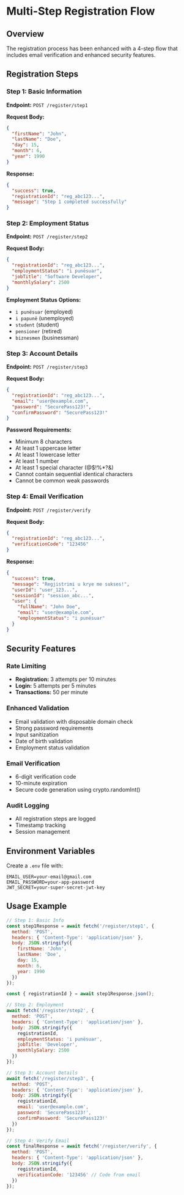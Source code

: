 # Multi-Step Registration Flow

## Overview
The registration process has been enhanced with a 4-step flow that includes email verification and enhanced security features.

## Registration Steps

### Step 1: Basic Information
**Endpoint:** `POST /register/step1`

**Request Body:**
```json
{
  "firstName": "John",
  "lastName": "Doe", 
  "day": 15,
  "month": 6,
  "year": 1990
}
```

**Response:**
```json
{
  "success": true,
  "registrationId": "reg_abc123...",
  "message": "Step 1 completed successfully"
}
```

### Step 2: Employment Status
**Endpoint:** `POST /register/step2`

**Request Body:**
```json
{
  "registrationId": "reg_abc123...",
  "employmentStatus": "i punësuar",
  "jobTitle": "Software Developer",
  "monthlySalary": 2500
}
```

**Employment Status Options:**
- `i punësuar` (employed)
- `i papunë` (unemployed)
- `student` (student)
- `pensioner` (retired)
- `biznesmen` (businessman)

### Step 3: Account Details
**Endpoint:** `POST /register/step3`

**Request Body:**
```json
{
  "registrationId": "reg_abc123...",
  "email": "user@example.com",
  "password": "SecurePass123!",
  "confirmPassword": "SecurePass123!"
}
```

**Password Requirements:**
- Minimum 8 characters
- At least 1 uppercase letter
- At least 1 lowercase letter
- At least 1 number
- At least 1 special character (@$!%*?&)
- Cannot contain sequential identical characters
- Cannot be common weak passwords

### Step 4: Email Verification
**Endpoint:** `POST /register/verify`

**Request Body:**
```json
{
  "registrationId": "reg_abc123...",
  "verificationCode": "123456"
}
```

**Response:**
```json
{
  "success": true,
  "message": "Regjistrimi u krye me sukses!",
  "userId": "user_123...",
  "sessionId": "session_abc...",
  "user": {
    "fullName": "John Doe",
    "email": "user@example.com",
    "employmentStatus": "i punësuar"
  }
}
```

## Security Features

### Rate Limiting
- **Registration:** 3 attempts per 10 minutes
- **Login:** 5 attempts per 5 minutes
- **Transactions:** 50 per minute

### Enhanced Validation
- Email validation with disposable domain check
- Strong password requirements
- Input sanitization
- Date of birth validation
- Employment status validation

### Email Verification
- 6-digit verification code
- 10-minute expiration
- Secure code generation using crypto.randomInt()

### Audit Logging
- All registration steps are logged
- Timestamp tracking
- Session management

## Environment Variables

Create a `.env` file with:
```env
EMAIL_USER=your-email@gmail.com
EMAIL_PASSWORD=your-app-password
JWT_SECRET=your-super-secret-jwt-key
```

## Usage Example

```javascript
// Step 1: Basic Info
const step1Response = await fetch('/register/step1', {
  method: 'POST',
  headers: { 'Content-Type': 'application/json' },
  body: JSON.stringify({
    firstName: 'John',
    lastName: 'Doe',
    day: 15,
    month: 6,
    year: 1990
  })
});

const { registrationId } = await step1Response.json();

// Step 2: Employment
await fetch('/register/step2', {
  method: 'POST',
  headers: { 'Content-Type': 'application/json' },
  body: JSON.stringify({
    registrationId,
    employmentStatus: 'i punësuar',
    jobTitle: 'Developer',
    monthlySalary: 2500
  })
});

// Step 3: Account Details
await fetch('/register/step3', {
  method: 'POST',
  headers: { 'Content-Type': 'application/json' },
  body: JSON.stringify({
    registrationId,
    email: 'user@example.com',
    password: 'SecurePass123!',
    confirmPassword: 'SecurePass123!'
  })
});

// Step 4: Verify Email
const finalResponse = await fetch('/register/verify', {
  method: 'POST',
  headers: { 'Content-Type': 'application/json' },
  body: JSON.stringify({
    registrationId,
    verificationCode: '123456' // Code from email
  })
});
``` 